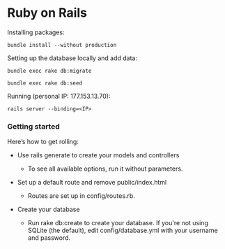 # Ruby on Rails

Installing packages:

`bundle install --without production`

Setting up the database locally and add data:

`bundle exec rake db:migrate`

`bundle exec rake db:seed`

Running (personal IP: 177.153.13.70):

`rails server --binding=<IP>`


### Getting started

Here’s how to get rolling:

* Use rails generate to create your models and controllers

	* To see all available options, run it without parameters.
    
* Set up a default route and remove public/index.html

	* Routes are set up in config/routes.rb.
    
* Create your database

	* Run rake db:create to create your database. If you're not using SQLite (the default), edit config/database.yml with your username and password.


